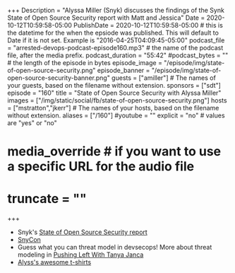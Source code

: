 +++
Description = "Alyssa Miller (Snyk) discusses the findings of the Synk State of Open Source Security report with Matt and Jessica"
Date = 2020-10-12T10:59:58-05:00
PublishDate = 2020-10-12T10:59:58-05:00 # this is the datetime for the when the epsiode was published. This will default to Date if it is not set. Example is "2016-04-25T04:09:45-05:00"
podcast_file = "arrested-devops-podcast-episode160.mp3" # the name of the podcast file, after the media prefix.
podcast_duration = "55:42"
#podcast_bytes = "" # the length of the episode in bytes
episode_image = "/episode/img/state-of-open-source-security.png"
episode_banner = "/episode/img/state-of-open-source-security-banner.png"
guests = ["amiller"] # The names of your guests, based on the filename without extension.
sponsors = ["sdt"]
episode = "160"
title = "State of Open Source Security with Alyssa Miller"
images = ["/img/static/social/fb/state-of-open-source-security.png"]
hosts = ["mstratton","jkerr"] # The names of your hosts, based on the filename without extension.
aliases = ["/160"]
#youtube = ""
explicit = "no" # values are "yes" or "no"
# media_override # if you want to use a specific URL for the audio file
# truncate = ""
+++
- Snyk's [State of Open Source Security report](https://info.snyk.io/sooss-report-2020)
- [SnyCon](https://snyk.io/snykcon/)
- Guess what you can threat model in devsecops! More about threat modeling in [Pushing Left With Tanya Janca](https://www.arresteddevops.com/pushing-left/)
- [Alyss's awesome t-shirts](https://teespring.com/stores/alyssa-in-security-3)
